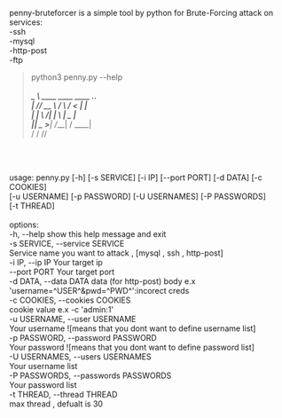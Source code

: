 penny-bruteforcer is a simple tool by python for Brute-Forcing attack on services:<br />
-ssh<br />
-mysql<br />
-http-post<br />
-ftp<br />

> python3 penny.py --help<br />
__________<br />
\______   \ ____   ____   ____ ___.__.<br />
 |     ___// __ \ /    \ /    <   |  |<br />
 |    |   \  ___/|   |  \   |  \___  |<br />
 |____|    \___  >___|  /___|  / ____|<br />
               \/     \/     \/\/<br />
<br />
<br />


usage: penny.py [-h] [-s SERVICE] [-i IP] [--port PORT] [-d DATA] [-c COOKIES]<br />
                [-u USERNAME] [-p PASSWORD] [-U USERNAMES] [-P PASSWORDS]<br />
                [-t THREAD]<br />
<br />
options:<br />
  -h, --help            show this help message and exit<br />
  -s SERVICE, --service SERVICE<br />
                        Service name you want to attack , [mysql , ssh , http-post]<br />
  -i IP, --ip IP        Your target ip<br />
  --port PORT           Your target port<br />
  -d DATA, --data DATA  data (for http-post) body e.x<br />
                        'username=^USER^&pwd=^PWD^':incorect creds<br />
  -c COOKIES, --cookies COOKIES<br />
                        cookie value e.x -c 'admin:1'<br />
  -u USERNAME, --user USERNAME<br />
                        Your username ![means that you dont want to define username list]<br />
  -p PASSWORD, --password PASSWORD<br />
                        Your password ![means that you dont want to define password list]<br />
  -U USERNAMES, --users USERNAMES<br />
                        Your username list<br />
  -P PASSWORDS, --passwords PASSWORDS<br />
                        Your password list<br />
  -t THREAD, --thread THREAD<br />
                        max thread , defualt is 30<br />
